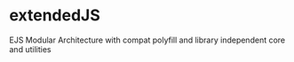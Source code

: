 extendedJS
==========

EJS Modular Architecture with compat polyfill and library independent core and utilities
